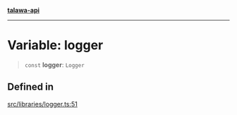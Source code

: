[**talawa-api**](../../../README.md)

***

# Variable: logger

> `const` **logger**: `Logger`

## Defined in

[src/libraries/logger.ts:51](https://github.com/Suyash878/talawa-api/blob/b5a9d8b4a1ea678a3d6f5b710b3721f91a3052fc/src/libraries/logger.ts#L51)
